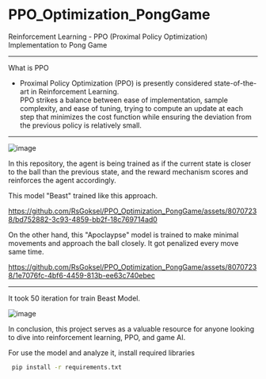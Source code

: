 # PPO_Optimization_PongGame
Reinforcement Learning - PPO (Proximal Policy Optimization) Implementation to Pong Game 
___________________________________________________________________________________________
What is PPO

 * Proximal Policy Optimization (PPO) is presently considered state-of-the-art in Reinforcement Learning.  
PPO strikes a balance between ease of implementation, sample complexity, and ease of tuning, trying to compute an update at each step that minimizes the cost function while ensuring the deviation from the previous policy is relatively small.
____________________________________________________________
![image](https://github.com/RsGoksel/PPO_Optimization_PongGame/assets/80707238/0fb88ba1-3463-4bdf-86d3-4e7993e5e505)
  


  In this repository, the agent is being trained as if the current state is closer to the ball than the previous state, and the reward mechanism scores and reinforces the agent accordingly.


This model "Beast" trained like this approach. 

https://github.com/RsGoksel/PPO_Optimization_PongGame/assets/80707238/bd752882-3c93-4859-bb2f-18c769714ad0


On the other hand, this "Apoclaypse" model is trained to make minimal movements and approach the ball closely. It got penalized every move same time.

https://github.com/RsGoksel/PPO_Optimization_PongGame/assets/80707238/1e7076fc-4bf6-4459-813b-ee63c740ebec





____________________________________________________________________________________________________________


It took 50 iteration for train Beast Model.

![image](https://github.com/RsGoksel/PPO_Optimization_PongGame/assets/80707238/f36fc527-2a75-42c6-9d23-e1bfc91e036d)

In conclusion, this project serves as a valuable resource for anyone looking to dive into reinforcement learning, PPO, and game AI. 

For use the model and analyze it, install required libraries 

```bash
 pip install -r requirements.txt
```
